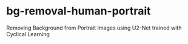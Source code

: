 # bg-removal-human-portrait
Removing Background from Portrait Images using U2-Net trained with Cyclical Learning​
